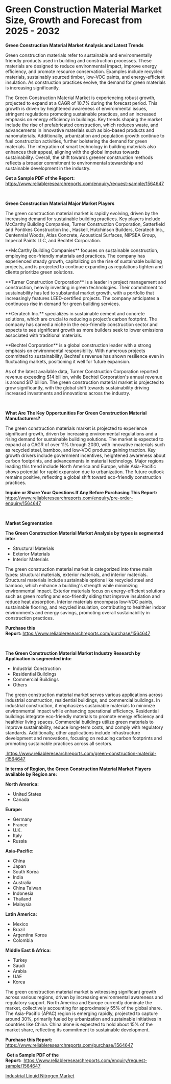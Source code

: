 <p><h1>Green Construction Material Market Size, Growth and Forecast from 2025 - 2032</h1></p><p><strong>Green Construction Material Market Analysis and Latest Trends</strong></p>
<p><p>Green construction materials refer to sustainable and environmentally friendly products used in building and construction processes. These materials are designed to reduce environmental impact, improve energy efficiency, and promote resource conservation. Examples include recycled materials, sustainably sourced timber, low-VOC paints, and energy-efficient insulation. As construction practices evolve, the demand for green materials is increasing significantly.</p><p>The Green Construction Material Market is experiencing robust growth, projected to expand at a CAGR of 10.7% during the forecast period. This growth is driven by heightened awareness of environmental issues, stringent regulations promoting sustainable practices, and an increased emphasis on energy efficiency in buildings. Key trends shaping the market include the rise of prefabricated construction, which reduces waste, and advancements in innovative materials such as bio-based products and nanomaterials. Additionally, urbanization and population growth continue to fuel construction activities, further bolstering the demand for green materials. The integration of smart technology in building materials also enhances their appeal, aligning with the global impetus towards sustainability. Overall, the shift towards greener construction methods reflects a broader commitment to environmental stewardship and sustainable development in the industry.</p></p>
<p><strong>Get a Sample PDF of the Report:&nbsp;</strong> <a href="https://www.reliableresearchreports.com/enquiry/request-sample/1564647?utm_campaign=3210&utm_medium=2&utm_source=Github&utm_content=ia&utm_term=31032025&utm_id=green-construction-material">https://www.reliableresearchreports.com/enquiry/request-sample/1564647</a></p>
<p>&nbsp;</p>
<p><strong>Green Construction Material Major Market Players</strong></p>
<p><p>The green construction material market is rapidly evolving, driven by the increasing demand for sustainable building practices. Key players include McCarthy Building Companies, Turner Construction Corporation, Satterfield and Pontikes Construction Inc., Haskell, Hutchinson Builders, Ceratech Inc., Centennial Woods, Atlas Concrete, Acoustical Surfaces, NIPSEA Group, Imperial Paints LLC, and Bechtel Corporation.</p><p>**McCarthy Building Companies** focuses on sustainable construction, employing eco-friendly materials and practices. The company has experienced steady growth, capitalizing on the rise of sustainable building projects, and is projected to continue expanding as regulations tighten and clients prioritize green solutions.</p><p>**Turner Construction Corporation** is a leader in project management and construction, heavily investing in green technologies. Their commitment to sustainability has led to substantial market growth, with a portfolio that increasingly features LEED-certified projects. The company anticipates a continuous rise in demand for green building services.</p><p>**Ceratech Inc.** specializes in sustainable cement and concrete solutions, which are crucial to reducing a project’s carbon footprint. The company has carved a niche in the eco-friendly construction sector and expects to see significant growth as more builders seek to lower emissions associated with traditional materials.</p><p>**Bechtel Corporation** is a global construction leader with a strong emphasis on environmental responsibility. With numerous projects committed to sustainability, Bechtel's revenue has shown resilience even in fluctuating markets, positioning it well for future expansion.</p><p>As of the latest available data, Turner Construction Corporation reported revenue exceeding $14 billion, while Bechtel Corporation's annual revenue is around $17 billion. The green construction material market is projected to grow significantly, with the global shift towards sustainability driving increased investments and innovations across the industry.</p></p>
<p>&nbsp;</p>
<p><strong>What Are The Key Opportunities For Green Construction Material Manufacturers?</strong></p>
<p><p>The green construction materials market is projected to experience significant growth, driven by increasing environmental regulations and a rising demand for sustainable building solutions. The market is expected to expand at a CAGR of over 11% through 2030, with innovative materials such as recycled steel, bamboo, and low-VOC products gaining traction. Key growth drivers include government incentives, heightened awareness about carbon footprints, and advancements in material technology. Major regions leading this trend include North America and Europe, while Asia-Pacific shows potential for rapid expansion due to urbanization. The future outlook remains positive, reflecting a global shift toward eco-friendly construction practices.</p></p>
<p><strong>Inquire or Share Your Questions If Any Before Purchasing This Report:</strong> <a href="https://www.reliableresearchreports.com/enquiry/pre-order-enquiry/1564647?utm_campaign=3210&utm_medium=2&utm_source=Github&utm_content=ia&utm_term=31032025&utm_id=green-construction-material">https://www.reliableresearchreports.com/enquiry/pre-order-enquiry/1564647</a></p>
<p>&nbsp;</p>
<p><strong>Market Segmentation</strong></p>
<p><strong>The Green Construction Material Market Analysis by types is segmented into:</strong></p>
<p><ul><li>Structural Materials</li><li>Exterior Materials</li><li>Interior Materials</li></ul></p>
<p><p>The green construction material market is categorized into three main types: structural materials, exterior materials, and interior materials. Structural materials include sustainable options like recycled steel and bamboo, which enhance a building's strength while minimizing environmental impact. Exterior materials focus on energy-efficient solutions such as green roofing and eco-friendly siding that improve insulation and reduce heat absorption. Interior materials encompass low-VOC paints, sustainable flooring, and recycled insulation, contributing to healthier indoor environments and energy savings, promoting overall sustainability in construction practices.</p></p>
<p><strong>Purchase this Report:&nbsp;</strong><a href="https://www.reliableresearchreports.com/purchase/1564647?utm_campaign=3210&utm_medium=2&utm_source=Github&utm_content=ia&utm_term=31032025&utm_id=green-construction-material">https://www.reliableresearchreports.com/purchase/1564647</a></p>
<p>&nbsp;</p>
<p><strong>The Green Construction Material Market Industry Research by Application is segmented into:</strong></p>
<p><ul><li>Industrial Construction</li><li>Residential Buildings</li><li>Commercial Buildings</li><li>Others</li></ul></p>
<p><p>The green construction material market serves various applications across industrial construction, residential buildings, and commercial buildings. In industrial construction, it emphasizes sustainable materials to minimize environmental impact while enhancing operational efficiency. Residential buildings integrate eco-friendly materials to promote energy efficiency and healthier living spaces. Commercial buildings utilize green materials to improve sustainability, reduce long-term costs, and comply with regulatory standards. Additionally, other applications include infrastructure development and renovations, focusing on reducing carbon footprints and promoting sustainable practices across all sectors.</p></p>
<p><a href="https://www.reliableresearchreports.com/green-construction-material-r1564647?utm_campaign=3210&utm_medium=2&utm_source=Github&utm_content=ia&utm_term=31032025&utm_id=green-construction-material">&nbsp;https://www.reliableresearchreports.com/green-construction-material-r1564647</a></p>
<p><strong>In terms of Region, the Green Construction Material Market Players available by Region are:</strong></p>
<p>
    <p> <strong> North America: </strong>
        <ul>
            <li>United States</li>
            <li>Canada</li>
        </ul>
        </p> 
    <p> <strong> Europe: </strong>
        <ul>
            <li>Germany</li>
            <li>France</li>
            <li>U.K.</li>
            <li>Italy</li>
            <li>Russia</li>
        </ul>
        </p> 
    <p> <strong> Asia-Pacific: </strong>
        <ul>
            <li>China</li>
            <li>Japan</li>
            <li>South Korea</li>
            <li>India</li>
            <li>Australia</li>
            <li>China Taiwan</li>
            <li>Indonesia</li>
            <li>Thailand</li>
            <li>Malaysia</li>
        </ul>
        </p> 
    <p> <strong> Latin America: </strong>
        <ul>
            <li>Mexico</li>
            <li>Brazil</li>
            <li>Argentina Korea</li>
            <li>Colombia</li>
        </ul>
        </p> 
    <p> <strong> Middle East & Africa: </strong>
        <ul>
            <li>Turkey</li>
            <li>Saudi</li>
            <li>Arabia</li>
            <li>UAE</li>
            <li>Korea</li>
        </ul>
    </p>
    </p>
<p><p>The green construction material market is witnessing significant growth across various regions, driven by increasing environmental awareness and regulatory support. North America and Europe currently dominate the market, collectively accounting for approximately 55% of the global share. The Asia-Pacific (APAC) region is emerging rapidly, projected to capture around 30%, primarily fueled by urbanization and sustainable initiatives in countries like China. China alone is expected to hold about 15% of the market share, reflecting its commitment to sustainable development.</p></p>
<p><strong>Purchase this Report: </strong><a href="https://www.reliableresearchreports.com/purchase/1564647?utm_campaign=3210&utm_medium=2&utm_source=Github&utm_content=ia&utm_term=31032025&utm_id=green-construction-material">https://www.reliableresearchreports.com/purchase/1564647</a></p>
<p>&nbsp;<strong>Get a Sample PDF of the Report:&nbsp;&nbsp;</strong><a href="https://www.reliableresearchreports.com/enquiry/request-sample/1564647?utm_campaign=3210&utm_medium=2&utm_source=Github&utm_content=ia&utm_term=31032025&utm_id=green-construction-material">https://www.reliableresearchreports.com/enquiry/request-sample/1564647</a></p>
<p><strong></strong></p>
<p><p><a href="https://github.com/lestymbango/Market-Research-Report-List-1/blob/main/industrial-liquid-nitrogen-market.md?utm_campaign=3210&utm_medium=2&utm_source=Github&utm_content=ia&utm_term=31032025&utm_id=green-construction-material">Industrial Liquid Nitrogen Market</a></p></p>